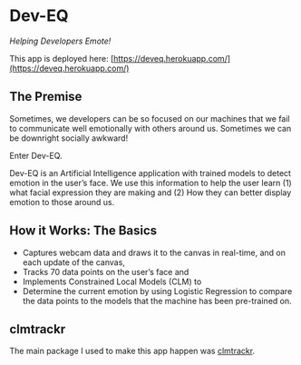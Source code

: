 # Dev-EQ

_Helping Developers Emote!_

This app is deployed here: 
[https://deveq.herokuapp.com/](https://deveq.herokuapp.com/)

## The Premise

Sometimes, we developers can be so focused on our machines that we fail to communicate well emotionally with others around us.  Sometimes we can be downright socially awkward!  

Enter Dev-EQ.

Dev-EQ is an Artificial Intelligence application with trained models to detect emotion in the user’s face.  We use this information to help the user learn (1) what facial expression they are making and (2) How they can better display emotion to those around us.  

## How it Works: The Basics

- Captures webcam data and draws it to the canvas in real-time, and on each update of the canvas,
- Tracks 70 data points on the user’s face and
- Implements Constrained Local Models (CLM) to
- Determine the current emotion by using Logistic Regression to compare the data points to the models that the machine has been pre-trained on.


## clmtrackr

The main package I used to make this app happen was [clmtrackr](https://www.npmjs.com/package/clmtrackr).  

